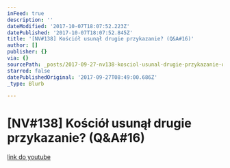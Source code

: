 ```yaml
---
inFeed: true
description: ''
dateModified: '2017-10-07T18:07:52.223Z'
datePublished: '2017-10-07T18:07:52.845Z'
title: '[NV#138] Kościół usunął drugie przykazanie? (Q&A#16)'
author: []
publisher: {}
via: {}
sourcePath: _posts/2017-09-27-nv138-kosciol-usunal-drugie-przykazanie-qanda16.md
starred: false
datePublishedOriginal: '2017-09-27T08:49:00.686Z'
_type: Blurb

---
```

# \[NV\#138\] Kościół usunął drugie przykazanie? (Q&A\#16)
[link do youtube][0]

[0]: https://www.youtube.com/watch?v=vPwDX2LvccU